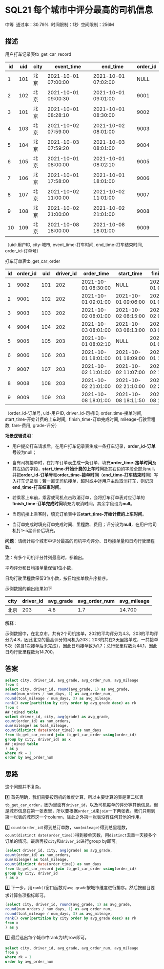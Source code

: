 # SQL21 每个城市中评分最高的司机信息

中等  通过率：30.79%  时间限制：1秒  空间限制：256M

## 描述

用户打车记录表tb_get_car_record

| id  | uid | city | event_time          | end_time            | order_id |
| --- | --- | ---- | ------------------- | ------------------- | -------- |
| 1   | 101 | 北京   | 2021-10-01 07:00:00 | 2021-10-01 07:02:00 | NULL     |
| 2   | 102 | 北京   | 2021-10-01 09:00:30 | 2021-10-01 09:01:00 | 9001     |
| 3   | 101 | 北京   | 2021-10-01 08:28:10 | 2021-10-01 08:30:00 | 9002     |
| 4   | 103 | 北京   | 2021-10-02 07:59:00 | 2021-10-02 08:01:00 | 9003     |
| 5   | 104 | 北京   | 2021-10-03 07:59:20 | 2021-10-03 08:01:00 | 9004     |
| 6   | 105 | 北京   | 2021-10-01 08:00:00 | 2021-10-01 08:02:10 | 9005     |
| 7   | 106 | 北京   | 2021-10-01 17:58:00 | 2021-10-01 18:01:00 | 9006     |
| 8   | 107 | 北京   | 2021-10-02 11:00:00 | 2021-10-02 11:01:00 | 9007     |
| 9   | 108 | 北京   | 2021-10-02 21:00:00 | 2021-10-02 21:01:00 | 9008     |
| 10  | 109 | 北京   | 2021-10-08 18:00:00 | 2021-10-08 18:01:00 | 9009     |

（uid-用户ID, city-城市, event_time-打车时间, end_time-打车结束时间, order_id-订单号）

打车订单表tb_get_car_order

| id  | order_id | uid | driver_id | order_time          | start_time          | finish_time         | mileage | fare | grade |
| --- | -------- | --- | --------- | ------------------- | ------------------- | ------------------- | ------- | ---- | ----- |
| 1   | 9002     | 101 | 202       | 2021-10-01 08:30:00 | NULL                | 2021-10-01 08:31:00 | NULL    | NULL | NULL  |
| 2   | 9001     | 102 | 202       | 2021-10-01 09:01:00 | 2021-10-01 09:06:00 | 2021-10-01 09:31:00 | 10      | 41.5 | 5     |
| 3   | 9003     | 103 | 202       | 2021-10-02 08:01:00 | 2021-10-02 08:15:00 | 2021-10-02 08:31:00 | 11      | 41.5 | 4     |
| 4   | 9004     | 104 | 202       | 2021-10-03 08:01:00 | 2021-10-03 08:13:00 | 2021-10-03 08:31:00 | 7.5     | 22   | 4     |
| 5   | 9005     | 105 | 203       | 2021-10-01 08:02:10 | NULL                | 2021-10-01 08:31:00 | NULL    | NULL | NULL  |
| 6   | 9006     | 106 | 203       | 2021-10-01 18:01:00 | 2021-10-01 18:09:00 | 2021-10-01 18:31:00 | 8       | 25.5 | 5     |
| 7   | 9007     | 107 | 203       | 2021-10-02 11:01:00 | 2021-10-02 11:07:00 | 2021-10-02 11:31:00 | 9.9     | 30   | 5     |
| 8   | 9008     | 108 | 203       | 2021-10-02 21:01:00 | 2021-10-02 21:10:00 | 2021-10-02 21:31:00 | 13.2    | 38   | 4     |
| 9   | 9009     | 109 | 203       | 2021-10-08 18:01:00 | 2021-10-08 18:11:50 | 2021-10-08 18:51:00 | 13      | 40   | 5     |

（order_id-订单号, uid-用户ID, driver_id-司机ID, order_time-接单时间, start_time-开始计费的上车时间,  finish_time-订单完成时间, mileage-行驶里程数, fare-费用, grade-评分）

**场景逻辑说明**：

- 用户提交打车请求后，在用户打车记录表生成一条打车记录，**order_id-订单号**设为null；

- 当有司机接单时，在打车订单表生成一条订单，填充**order_time-接单时间**及其左边的字段，**start_time-开始计费的上车时间**及其右边的字段全部为null，并把**order_id-订单号**和**order_time-接单时间**（**end_time-打车结束时间**）写入打车记录表；若一直无司机接单，超时或中途用户主动取消打车，则记录**end_time-打车结束时间**。

- 若乘客上车前，乘客或司机点击取消订单，会将打车订单表对应订单的f**inish_time-订单完成时间**填充为取消时间，其余字段设为**null**。

- 当司机接上乘客时，填充订单表中该**start_time-开始计费的上车时间**。

- 当订单完成时填充订单完成时间、里程数、费用；评分设为**null**，在用户给司机打1~5星评价后填充。

**问题**：请统计每个城市中评分最高的司机平均评分、日均接单量和日均行驶里程数。

**注**：有多个司机评分并列最高时，都输出。

平均评分和日均接单量保留1位小数，

日均行驶里程数保留3位小数，按日均接单数升序排序。

示例数据的输出结果如下

| city | driver_id | avg_grade | avg_order_num | avg_mileage |
| ---- | --------- | --------- | ------------- | ----------- |
| 北京   | 203       | 4.8       | 1.7           | 14.700      |

解释：

示例数据中，在北京市，共有2个司机接单，202的平均评分为4.3，203的平均评分为4.8，因此北京的最高评分的司机为203；203的共在3天里接单过，一共接单5次（包含1次接单后未完成），因此日均接单数为1.7；总行驶里程数为44.1，因此日均行驶里程数为14.700。

## 答案

```sql
select city, driver_id, avg_grade, avg_order_num, avg_mileage
from (
select city, driver_id, round(avg_grade, 1) as avg_grade,
round(num_orders / num_days, 1) as avg_order_num,
round(toal_mileage / num_days, 3) as avg_mileage,
rank() over(partition by city order by avg_grade desc) as rk
from ( 
## joined table
select driver_id, city, avg(grade) as avg_grade,
count(order_id) as num_orders,
sum(mileage) as toal_mileage,
count(distinct date(order_time)) as num_days
from tb_get_car_record join tb_get_car_order using(order_id)
group by city, driver_id) as x 
## joined table
) as y
where rk = 1
order by avg_order_num
```

## 思路

这个问题并不复杂。

1️⃣ 首先明确，我们需要按司机的维度计算，所以主要计算的表是第二张表`tb_get_car_order`，因为里面有`driver_id`，以及司机每单的评分等其他信息。但是城市信息在第一张表里，所以要根据`order_id`来`join`一下两张表。我们只用到第一张表的城市这一个column，除此之外第一张表没有任何其他的作用。

2️⃣ `count(order_id)`得到总订单数，`sum(mileage)`得到总里程数，`count(distinct date(order_time))`得到接单天数，用`distinct`去重一天接多个订单的情况。最后再按`city`和`driver_id`进行group by即可。

```sql
(select driver_id, city, avg(grade) as avg_grade,
count(order_id) as num_orders,
sum(mileage) as toal_mileage,
count(distinct date(order_time)) as num_days
from tb_get_car_record join tb_get_car_order using(order_id)
group by city, driver_id
) as x 
```

3️⃣ 下一步，用`rank()`窗口函数对`avg_grade`按城市维度进行排序。然后按题目要求计算各项指标即可。

```sql
(select city, driver_id, round(avg_grade, 1) as avg_grade,
round(num_orders / num_days, 1) as avg_order_num,
round(toal_mileage / num_days, 3) as avg_mileage,
rank() over(partition by city order by avg_grade desc) as rk
from x
) as y
```

4️⃣ 最后选出每个城市中rank为1的row即可。

```sql
select city, driver_id, avg_grade, avg_order_num, avg_mileage
from y
where rk = 1
order by avg_order_num
```




